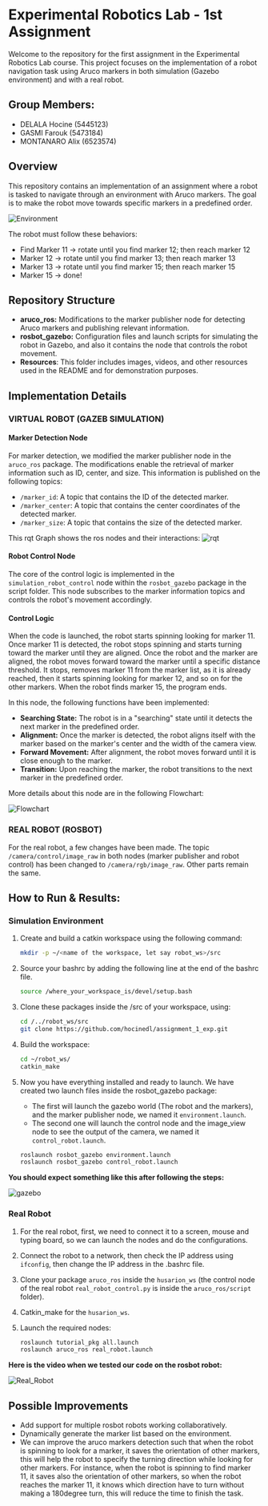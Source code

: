 #  Experimental Robotics Lab - 1st Assignment


Welcome to the repository for the first assignment in the Experimental Robotics Lab course. This project focuses on the implementation of a robot navigation task using Aruco markers in both simulation (Gazebo environment) and with a real robot.


## Group Members:

- DELALA Hocine (5445123)
- GASMI Farouk (5473184)
- MONTANARO Alix (6523574)

## Overview

This repository contains an implementation of an assignment where a robot is tasked to navigate through an environment with Aruco markers. The goal is to make the robot move towards specific markers in a predefined order.

![Environment](Resourcess/gazebo_environment.png)

The robot must follow these behaviors:

- Find Marker 11 -> rotate until you find marker 12; then reach marker 12
- Marker 12 -> rotate until you find marker 13; then reach marker 13
- Marker 13 -> rotate until you find marker 15; then reach marker 15
- Marker 15 -> done!
  
## Repository Structure

- **aruco_ros:** Modifications to the marker publisher node for detecting Aruco markers and publishing relevant information.
- **rosbot_gazebo:** Configuration files and launch scripts for simulating the robot in Gazebo, and also it contains the node that controls the robot movement.
- **Resources**: This folder includes images, videos, and other resources used in the README and for demonstration purposes.


## Implementation Details

### VIRTUAL ROBOT (GAZEB SIMULATION)

#### Marker Detection Node

For marker detection, we modified the marker publisher node in the `aruco_ros` package. The modifications enable the retrieval of marker information such as ID, center, and size. This information is published on the following topics:

- `/marker_id`: A topic that contains the ID of the detected marker.
- `/marker_center`: A topic that contains the center coordinates of the detected marker.
- `/marker_size`: A topic that contains the size of the detected marker.

This rqt Graph shows the ros nodes and their interactions:
![rqt](Resourcess/rqt_graph.png)

#### Robot Control Node

The core of the control logic is implemented in the `simulation_robot_control` node within the `rosbot_gazebo` package in the script folder. This node subscribes to the marker information topics and controls the robot's movement accordingly.

#### Control Logic

When the code is launched, the robot starts spinning looking for marker 11. Once marker 11 is detected, the robot stops spinning and starts turning toward the marker until they are aligned. Once the robot and the marker are aligned, the robot moves forward toward the marker until a specific distance threshold. It stops, removes marker 11 from the marker list, as it is already reached, then it starts spinning looking for marker 12, and so on for the other markers. When the robot finds marker 15, the program ends.


In this node, the following functions have been implemented:

- **Searching State:** The robot is in a "searching" state until it detects the next marker in the predefined order.
- **Alignment:** Once the marker is detected, the robot aligns itself with the marker based on the marker's center and the width of the camera view.
- **Forward Movement:** After alignment, the robot moves forward until it is close enough to the marker.
- **Transition:** Upon reaching the marker, the robot transitions to the next marker in the predefined order.

More details about this node are in the following Flowchart:

![Flowchart](Resourcess/Flowchart_trial.jpeg)

### REAL ROBOT (ROSBOT)

For the real robot, a few changes have been made. The topic `/camera/control/image_raw` in both nodes (marker publisher and robot control) has been changed to `/camera/rgb/image_raw`. Other parts remain the same.

## How to Run & Results:

### Simulation Environment

1. Create and build a catkin workspace using the following command:

    ```bash
    mkdir -p ~/<name of the workspace, let say robot_ws>/src
    ```

2. Source your bashrc by adding the following line at the end of the bashrc file.

    ```bash
    source /where_your_workspace_is/devel/setup.bash
    ```

3. Clone these packages inside the /src of your workspace, using:

    ```bash
    cd /../robot_ws/src
    git clone https://github.com/hocinedl/assignment_1_exp.git
    ```

4. Build the workspace:

    ```bash
    cd ~/robot_ws/
    catkin_make
    ```

5. Now you have everything installed and ready to launch. We have created two launch files inside the rosbot_gazebo package:

    - The first will launch the gazebo world (The robot and the markers), and the marker publisher node, we named it `environment.launch`.
    - The second one will launch the control node and the image_view node to see the output of the camera, we named it `control_robot.launch`.

    ```bash
    roslaunch rosbot_gazebo environment.launch
    roslaunch rosbot_gazebo control_robot.launch
    ```

**You should expect something like this after following the steps:**


![gazebo](Resourcess/virtual-robot.gif)


### Real Robot

1. For the real robot, first, we need to connect it to a screen, mouse and typing board, so we can launch the nodes and do the configurations.
2. Connect the robot to a network, then check the IP address using `ifconfig`, then change the IP address in the .bashrc file.
3. Clone your package `aruco_ros` inside the `husarion_ws` (the control node of the real robot `real_robot_control.py` is inside the `aruco_ros/script` folder).
4. Catkin_make for the `husarion_ws`.
5. Launch the required nodes:

    ```bash
    roslaunch tutorial_pkg all.launch
    roslaunch aruco_ros real_robot.launch
    ```
    
**Here is the video when we tested our code on the rosbot robot:**

![Real_Robot](Resourcess/Real_Robot3.gif)


## Possible Improvements

- Add support for multiple rosbot robots working collaboratively.
- Dynamically generate the marker list based on the environment.
- We can improve the aruco markers detection such that when the robot is spinning to look for a marker, it saves the orientation of other markers, this will help the robot to specify the turning direction while looking for other markers. For instance, when the robot is spinning to find marker 11, it saves also the orientation of other markers, so when the robot reaches the marker 11, it knows which direction have to turn without making a 180degree turn, this will reduce the time to finish the task.
